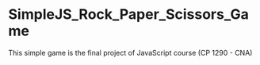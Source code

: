 # SimpleJS_Rock_Paper_Scissors_Game

This simple game is the final project of JavaScript course (CP 1290 - CNA)
